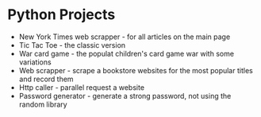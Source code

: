# Python Projects

- New York Times web scrapper - for all articles on the main page
- Tic Tac Toe - the classic version
- War card game - the populat children's card game war with some variations
- Web scrapper - scrape a bookstore websites for the most popular titles and record them
- Http caller - parallel request a website
- Password generator - generate a strong password, not using the random library
